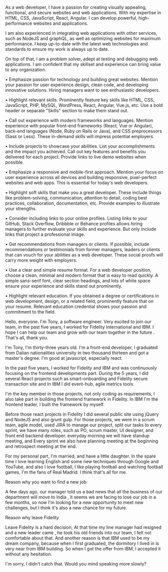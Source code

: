As a web developer, I have a passion for creating visually appealing, functional, and secure websites and web applications. With my expertise in HTML, CSS, JavaScript, React, Angular. I can develop powerful, high-performance websites and applications.

I am also experienced in integrating web applications with other services, such as NodeJS and graphQL, as well as optimizing websites for maximum performance. I keep up-to-date with the latest web technologies and standards to ensure my work is always up to date.

On top of that, I am a problem solver, adept at testing and debugging web applications. I am confident that my skillset and experience can bring value to any organization.

• Emphasize passion for technology and building great websites. Mention your passion for user experience design, clean code, and developing innovative solutions. Hiring managers want to see enthusiastic developers.

• Highlight relevant skills. Prominently feature key skills like HTML, CSS, JavaScript, PHP, MySQL, WordPress, React, Angular, Vue.js, etc. Use a bold header or separate "Skills" section to make them stand out.

• Call out experience with modern frameworks and languages. Mention experience with popular front-end frameworks (React, Vue or Angular), back-end languages (Node, Ruby on Rails or Java), and CSS preprocessors (Sass or Less). These in-demand skills will impress potential employers.

• Include projects to showcase your abilities. List your accomplishments and the impact you achieved. Call out key features and benefits you delivered for each project. Provide links to live demo websites when possible.

• Emphasize a responsive and mobile-first approach. Mention your focus on user experience across all devices and building responsive, pixel-perfect websites and web apps. This is essential for today's web developers.

• Highlight soft skills that make you a great developer. These include things like problem-solving, communication, attention to detail, coding best practices, collaboration, documentation, etc. Provide examples to illustrate your strengths.

• Consider including links to your online profiles. Listing links to your GitHub, Stack Overflow, Dribbble or Behance profiles allows hiring managers to further evaluate your skills and experience. But only include links that project a professional image.

• Get recommendations from managers or clients. If possible, include recommendations or testimonials from former managers, leaders or clients that can vouch for your abilities as a web developer. These social proofs will carry more weight with employers.

• Use a clear and simple resume format. For a web developer position, choose a clean, minimal and modern format that is easy to read quickly. A simple sans-serif font, clear section headings, and lots of white space ensure your experience and skills stand out prominently.

• Highlight relevant education. If you obtained a degree or certifications in web development, design, or a related field, prominently feature that on your resume. Relevant education credential shows your passion and commitment to the field.


Hello, everyone. I'm Tony, a software engineer. Very excited to join our team, in the past five years, I worked for Fidelity International and IBM. I hope I can help our team and grow with our team together in the future . That's all, thank you.

I'm Tony, I'm thirty-three years old. I'm a front-end developer, I graduated from Dalian nationalities university in two thousand thirteen and got a master's degree. I'm good at javascript, especially react.

In the past five years, I worked for Fidelity and IBM and was continuously focusing on the frontend developments part. During the 5 years, I did several React projects such as smart-onboarding and Fidelity secure transaction site and  In IBM I did event-hub, agile metrics tools.

I'm the key member in those projects, not only coding as requirements, I also take part in building the frontend framework in Fidelity. In IBM I'm the frontend leader,  I built the framework by myself.

Before those react projects in Fidelity I did several public site using jQuery and NodeJS and also grunt gulp. For those projects, we were in a scrum team,  agile model, used JIRA to manage our project,  split our tasks to every sprint, we have many roles, such as PO, scrum master, UI designer, and front end backend developer. everyday morning we will have standup meeting, and Every sprint we also have planning meeting at the beginning and retrospect meeting at the end.

For my personal part, I'm married, and have a little daughter. In the spare time I love learning English and some new techniques through Google and YouTube, and also I love football, I like playing football and watching football games, I'm the fans of Real Madrid. I think that's all for me.

Reason why you want to find a new job:

A few days ago, our manager told us a bad news that all the business of our department will move to India , it seems we are facing to lose our job in a few months, so now I'm looking for a new opportunity to meet new challenges, but I think it's also a new chance for my future.

Reason why leave Fidelity

Leave Fidelity is a hard decision, At that time my line manager had resigned and a new leader came , he took his old friends into our team, I felt not comfortable about that. And another reason is that IBM used to be my dream company, because when I first graduated, the dormitory I lived in is very near from IBM building. So when I got the offer from IBM, I accepted it without any hesitation.

I'm sorry, I didn't catch that. Would you mind speaking more slowly?
